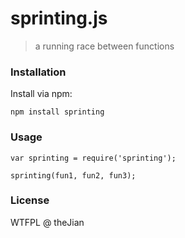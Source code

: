 # sprinting.js
> a running race between functions

### Installation

Install via npm:

```
npm install sprinting
```

### Usage

```
var sprinting = require('sprinting');

sprinting(fun1, fun2, fun3);

```

### License
WTFPL @ theJian
